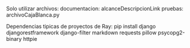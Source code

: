 Solo utilizar archivos:
documentacion: alcanceDescripcionLink
pruebas: archivoCajaBlanca.py








Dependencias tipicas de proyectos de Ray:
pip install django djangorestframework django-filter markdown requests pillow psycopg2-binary httpie

